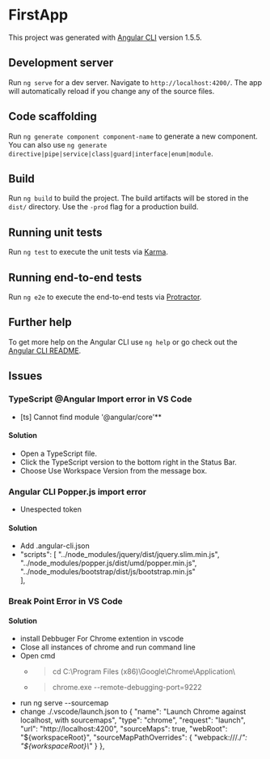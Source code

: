 # FirstApp

This project was generated with [Angular CLI](https://github.com/angular/angular-cli) version 1.5.5.

## Development server

Run `ng serve` for a dev server. Navigate to `http://localhost:4200/`. The app will automatically reload if you change any of the source files.

## Code scaffolding

Run `ng generate component component-name` to generate a new component. You can also use `ng generate directive|pipe|service|class|guard|interface|enum|module`.

## Build

Run `ng build` to build the project. The build artifacts will be stored in the `dist/` directory. Use the `-prod` flag for a production build.

## Running unit tests

Run `ng test` to execute the unit tests via [Karma](https://karma-runner.github.io).

## Running end-to-end tests

Run `ng e2e` to execute the end-to-end tests via [Protractor](http://www.protractortest.org/).

## Further help

To get more help on the Angular CLI use `ng help` or go check out the [Angular CLI README](https://github.com/angular/angular-cli/blob/master/README.md).

## Issues

### TypeScript @Angular Import error in VS Code
  * [ts] Cannot find module '@angular/core'**

#### Solution
  * Open a TypeScript file.
  * Click the TypeScript version to the bottom right in the Status Bar.
  * Choose Use Workspace Version from the message box.

### Angular CLI Popper.js import error
  * Unespected token

#### Solution
  * Add .angular-cli.json
  * "scripts": [
        "../node_modules/jquery/dist/jquery.slim.min.js",
        "../node_modules/popper.js/dist/umd/popper.min.js",
        "../node_modules/bootstrap/dist/js/bootstrap.min.js"   
      ],

### Break Point Error in VS Code

#### Solution
  * install Debbuger For Chrome extention in vscode
  * Close all instances of chrome and run command line
  * Open cmd
    * > cd C:\Program Files (x86)\Google\Chrome\Application\
    * > chrome.exe --remote-debugging-port=9222
  * run ng serve --sourcemap
  * change ./.vscode/launch.json to
    {
        "name": "Launch Chrome against localhost, with sourcemaps",
        "type": "chrome",
        "request": "launch",
        "url": "http://localhost:4200",
        "sourceMaps": true,
        "webRoot": "${workspaceRoot}",
        "sourceMapPathOverrides": {
            "webpack:///./*": "${workspaceRoot}\\*"
        }
    },
